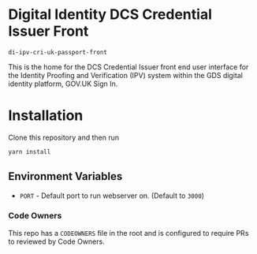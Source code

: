 # Digital Identity DCS Credential Issuer Front

`di-ipv-cri-uk-passport-front`

This is the home for the DCS Credential Issuer front end user interface for the Identity Proofing and Verification (IPV) system within the GDS digital identity platform, GOV.UK Sign In.

# Installation

Clone this repository and then run

```bash
yarn install
```

## Environment Variables

- `PORT` - Default port to run webserver on. (Default to `3000`)

### Code Owners

This repo has a `CODEOWNERS` file in the root and is configured to require PRs to reviewed by Code Owners.

